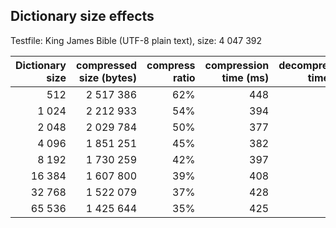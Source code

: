 ## Dictionary size effects
Testfile: King James Bible (UTF-8 plain text), size: 4 047 392

Dictionary size | compressed size (bytes) | compress ratio | compression time (ms) | decompression time (ms)
---: | ---: | ---: | ---: | ---:
512 | 2 517 386 | 62% | 448 | 253
1 024 | 2 212 933 | 54% | 394 | 207
2 048 | 2 029 784 | 50% | 377 | 192
4 096 | 1 851 251 | 45% | 382 | 180
8 192 | 1 730 259 | 42% | 397 | 181
16 384 | 1 607 800 | 39% | 408 | 176
32 768 | 1 522 079 | 37% | 428 | 119
65 536 | 1 425 644 | 35% | 425 | 122
